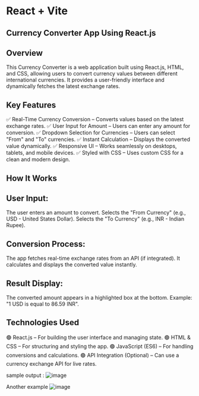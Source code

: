 # React + Vite

Currency Converter App Using React.js
--------------------------------------
Overview
-------------
This Currency Converter is a web application built using React.js, HTML, and CSS, allowing users to convert currency values between different international currencies. It provides a user-friendly interface and dynamically fetches the latest exchange rates.

Key Features
--------------
✅ Real-Time Currency Conversion – Converts values based on the latest exchange rates.
✅ User Input for Amount – Users can enter any amount for conversion.
✅ Dropdown Selection for Currencies – Users can select "From" and "To" currencies.
✅ Instant Calculation – Displays the converted value dynamically.
✅ Responsive UI – Works seamlessly on desktops, tablets, and mobile devices.
✅ Styled with CSS – Uses custom CSS for a clean and modern design.

How It Works
--------------
User Input:
-------------
The user enters an amount to convert.
Selects the "From Currency" (e.g., USD - United States Dollar).
Selects the "To Currency" (e.g., INR - Indian Rupee).

Conversion Process:
--------------------
The app fetches real-time exchange rates from an API (if integrated).
It calculates and displays the converted value instantly.

Result Display:
---------------
The converted amount appears in a highlighted box at the bottom.
Example: "1 USD is equal to 86.59 INR".

Technologies Used
------------------
🟢 React.js – For building the user interface and managing state.
🟢 HTML & CSS – For structuring and styling the app.
🟢 JavaScript (ES6) – For handling conversions and calculations.
🟢 API Integration (Optional) – Can use a currency exchange API for live rates.

sample output :
![image](https://github.com/user-attachments/assets/99e56062-6946-4b06-8649-69034bbccd1e)

Another example 
![image](https://github.com/user-attachments/assets/90a79a71-d39b-412f-abbe-8742186ed69f)

